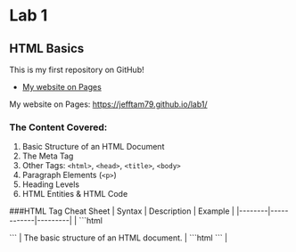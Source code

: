 # Lab 1
## HTML Basics

This is my first repository on GitHub!

- [My website on Pages](https://jefftam79.github.io/lab1/)

My website on Pages: https://jefftam79.github.io/lab1/

### The Content Covered:
1. Basic Structure of an HTML Document
2. The Meta Tag
3. Other Tags: `<html>`, `<head>`, `<title>`, `<body>`
4. Paragraph Elements (`<p>`)
5. Heading Levels
6. HTML Entities & HTML Code 

###HTML Tag Cheat Sheet
| Syntax | Description | Example |
|--------|------------|---------|
| ```html
<html>
    <head>
        <title></title>
    </head>
    <body>
    </body>
</html>
``` | The basic structure of an HTML document. | ```html
<html>
    <head>
        <meta charset="utf-8">
        <title></title>
    </head>
    <body>
    </body>
</html>
``` |